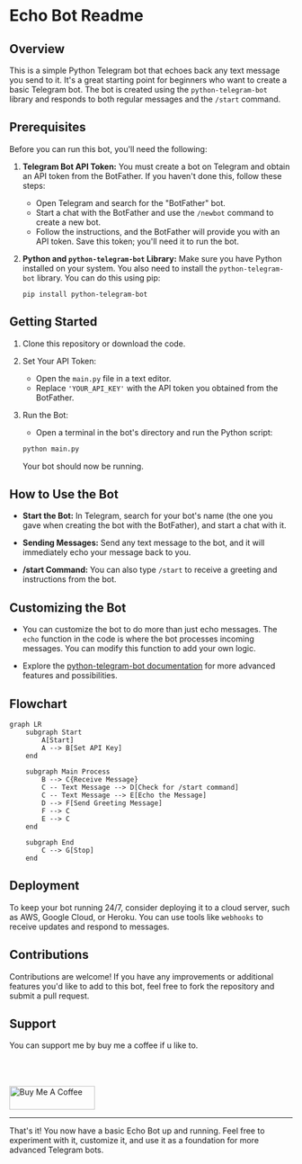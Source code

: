 # Echo Bot Readme

## Overview

This is a simple Python Telegram bot that echoes back any text message you send to it. It's a great starting point for beginners who want to create a basic Telegram bot. The bot is created using the `python-telegram-bot` library and responds to both regular messages and the `/start` command.

## Prerequisites

Before you can run this bot, you'll need the following:

1. **Telegram Bot API Token:** You must create a bot on Telegram and obtain an API token from the BotFather. If you haven't done this, follow these steps:

    - Open Telegram and search for the "BotFather" bot.
    - Start a chat with the BotFather and use the `/newbot` command to create a new bot.
    - Follow the instructions, and the BotFather will provide you with an API token. Save this token; you'll need it to run the bot.

2. **Python and `python-telegram-bot` Library:** Make sure you have Python installed on your system. You also need to install the `python-telegram-bot` library. You can do this using pip:

    ```
    pip install python-telegram-bot
    ```

## Getting Started

1. Clone this repository or download the code.


2. Set Your API Token:

    - Open the `main.py` file in a text editor.
    - Replace `'YOUR_API_KEY'` with the API token you obtained from the BotFather.

3. Run the Bot:

    - Open a terminal in the bot's directory and run the Python script:

    ```bash
    python main.py
    ```

    Your bot should now be running.

## How to Use the Bot

- **Start the Bot:** In Telegram, search for your bot's name (the one you gave when creating the bot with the BotFather), and start a chat with it.

- **Sending Messages:** Send any text message to the bot, and it will immediately echo your message back to you.

- **/start Command:** You can also type `/start` to receive a greeting and instructions from the bot.

## Customizing the Bot

- You can customize the bot to do more than just echo messages. The `echo` function in the code is where the bot processes incoming messages. You can modify this function to add your own logic.

- Explore the [python-telegram-bot documentation](https://python-telegram-bot.readthedocs.io/en/stable/) for more advanced features and possibilities.

## Flowchart

```mermaid
graph LR
    subgraph Start
        A[Start]
        A --> B[Set API Key]
    end

    subgraph Main Process
        B --> C{Receive Message}
        C -- Text Message --> D[Check for /start command]
        C -- Text Message --> E[Echo the Message]
        D --> F[Send Greeting Message]
        F --> C
        E --> C
    end

    subgraph End
        C --> G[Stop]
    end
```

## Deployment

To keep your bot running 24/7, consider deploying it to a cloud server, such as AWS, Google Cloud, or Heroku. You can use tools like `webhooks` to receive updates and respond to messages.

## Contributions

Contributions are welcome! If you have any improvements or additional features you'd like to add to this bot, feel free to fork the repository and submit a pull request.

## Support

You can support me by buy me a coffee if u like to.

<div align="left">
<!--   <h4>And you can also support me by <a href="https://www.buymeacoffee.com/azzar" target="_blank">buying me coffee</a></h4> -->
  <a href="https://www.buymeacoffee.com/azzar" target="_blank">
    <img src="https://cdn.buymeacoffee.com/buttons/v2/default-yellow.png" alt="Buy Me A Coffee" style="height: 42px !important;width: 151.9px !important; margin-top: 50px !important;">
  </a>
</div>

---

That's it! You now have a basic Echo Bot up and running. Feel free to experiment with it, customize it, and use it as a foundation for more advanced Telegram bots.